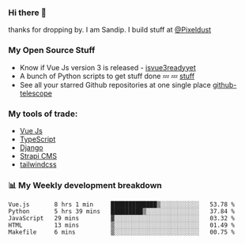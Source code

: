 ### Hi there 👋

thanks for dropping by.
I am Sandip. I build stuff at [@Pixeldust](github.com/pixeldust-in/)

###  **My Open Source Stuff**

 - Know if Vue Js version 3 is released -  [isvue3readyyet](https://github.com/sandiprb/isvue3readyyet)
 - A bunch of Python scripts to get stuff done 💤 💤 [stuff](https://github.com/sandiprb/stuff)
 - See all your starred Github repositories at one single place [github-telescope](https://github.com/sandiprb/github-telescope)



###  **My tools of trade:**
 - [Vue Js](https://github.com/vuejs/vue/)
 - [TypeScript](https://github.com/microsoft/TypeScript)
 - [Django](github.com/django/django)
 - [Strapi CMS](github.com/strapi/strapi)
 - [tailwindcss](https://github.com/tailwindlabs/tailwindcss)


###  📊 **My Weekly development breakdown**
<!--START_SECTION:waka-->
```text
Vue.js       8 hrs 1 min     █████████████▒░░░░░░░░░░░   53.78 % 
Python       5 hrs 39 mins   █████████▒░░░░░░░░░░░░░░░   37.84 % 
JavaScript   29 mins         ▓░░░░░░░░░░░░░░░░░░░░░░░░   03.32 % 
HTML         13 mins         ▒░░░░░░░░░░░░░░░░░░░░░░░░   01.49 % 
Makefile     6 mins          ▒░░░░░░░░░░░░░░░░░░░░░░░░   00.75 % 
```
<!--END_SECTION:waka-->
